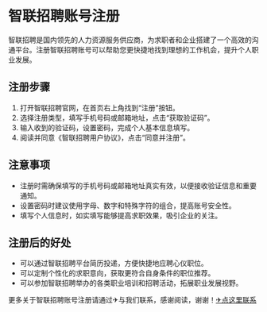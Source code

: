 # 智联招聘账号注册

智联招聘是国内领先的人力资源服务供应商，为求职者和企业搭建了一个高效的沟通平台。注册智联招聘账号可以帮助您更快捷地找到理想的工作机会，提升个人职业发展。

## 注册步骤

1. 打开智联招聘官网，在首页右上角找到“注册”按钮。
2. 选择注册类型，填写手机号码或邮箱地址，点击“获取验证码”。
3. 输入收到的验证码，设置密码，完成个人基本信息填写。
4. 阅读并同意《智联招聘用户协议》，点击“同意并注册”。

## 注意事项

- 注册时需确保填写的手机号码或邮箱地址真实有效，以便接收验证信息和重要通知。
- 设置密码时建议使用字母、数字和特殊字符的组合，提高账号安全性。
- 填写个人信息时，如实填写能够提高求职效果，吸引企业的关注。

## 注册后的好处

- 可以通过智联招聘平台简历投递，方便快捷地应聘心仪职位。
- 可以定制个性化的求职意向，获取更符合自身条件的职位推荐。
- 可以参加智联招聘举办的各类职业培训和招聘活动，拓展职业发展视野。

更多关于智联招聘账号注册请通过✈与我们联系，感谢阅读，谢谢！[✈点这里联系](https://ww.k02.cc)